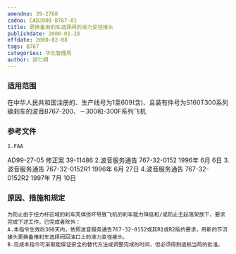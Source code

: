 ```yaml
---
amendno: 39-2768
cadno: CAD2000-B767-01
title: 更换备用刹车选择阀的液力变径接头
publishdate: 2000-01-28
effdate: 2000-02-08
tags: B767
categories: 华北管理局
author: 邵仁明
---
```


### 适用范围 
在中华人民共和国注册的、生产线号为1至609(含)、且装有件号为S160T300系列碳刹车的波音B767-200、－300和-300F系列飞机

<!--more-->
### 参考文件
    1.FAA 
AD99-27-05 修正案 39-11486 
    2.波音服务通告 767-32-0152  1996年 6月 6日
    3.波音服务通告 767-32-0152R1  1996年 6月 27日
    4.波音服务通告 767-32-0152R2  1997年 7月 10日

### 原因、措施和规定 
    为防止由于扭力杆区域的刹车壳体损坏导致飞机的刹车能力降低和/或防止主起落架放下，要求完成下述工作，已完成者除外： 
    A.本指令生效后360天内，依照波音服务通告767-32-0152或其R1或R2版的要求，用新的节流接头更换备用刹车选择阀回油口上的液力变径接头。 
    B.完成本指令可采取能保证安全的替代方法或调整完成的时间，但必须得到适航当局的批准。

